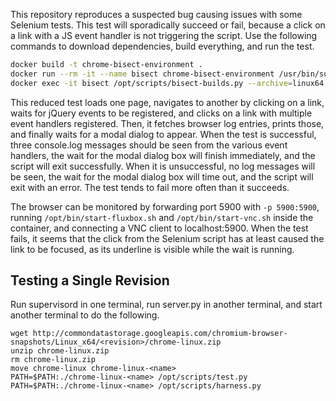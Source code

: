 This repository reproduces a suspected bug causing issues with some Selenium
tests. This test will sporadically succeed or fail, because a click on a link
with a JS event handler is not triggering the script. Use the following
commands to download dependencies, build everything, and run the test.

```bash
docker build -t chrome-bisect-environment .
docker run --rm -it --name bisect chrome-bisect-environment /usr/bin/supervisord --configuration /etc/supervisord.conf &
docker exec -it bisect /opt/scripts/bisect-builds.py --archive=linux64 --use-local-cache --verify-range --good=693954 --bad=700000 '--command=/opt/scripts/harness.py' --not-interactive
```

This reduced test loads one page, navigates to another by clicking on a link,
waits for jQuery events to be registered, and clicks on a link with multiple
event handlers registered. Then, it fetches browser log entries, prints those,
and finally waits for a modal dialog to appear. When the test is successful,
three console.log messages should be seen from the various event handlers, the
wait for the modal dialog box will finish immediately, and the script will exit
successfully. When it is unsuccessful, no log messages will be seen, the wait
for the modal dialog box will time out, and the script will exit with an error.
The test tends to fail more often than it succeeds.

The browser can be monitored by forwarding port 5900 with `-p 5900:5900`,
running `/opt/bin/start-fluxbox.sh` and `/opt/bin/start-vnc.sh` inside the
container, and connecting a VNC client to localhost:5900. When the test fails,
it seems that the click from the Selenium script has at least caused the link
to be focused, as its underline is visible while the wait is running.

## Testing a Single Revision
Run supervisord in one terminal, run server.py in another terminal, and start another terminal to do the following.

```
wget http://commondatastorage.googleapis.com/chromium-browser-snapshots/Linux_x64/<revision>/chrome-linux.zip
unzip chrome-linux.zip
rm chrome-linux.zip
move chrome-linux chrome-linux-<name>
PATH=$PATH:./chrome-linux-<name> /opt/scripts/test.py
PATH=$PATH:./chrome-linux-<name> /opt/scripts/harness.py
```
